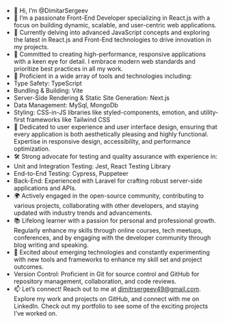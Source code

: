 -  👋 Hi, I’m @DimitarSergeev
- 👀 I’m a passionate Front-End Developer specializing in React.js with a focus on building dynamic, scalable, and user-centric web applications.
- 🌱 Currently delving into advanced JavaScript concepts and exploring the latest in React.js and Front-End technologies to drive innovation in my projects.
- 🚀 Committed to creating high-performance, responsive applications with a keen eye for detail. I embrace modern web standards and prioritize best practices in all my work.
- 🔧 Proficient in a wide array of tools and technologies including:
- Type Safety: TypeScript
- Bundling & Building:  Vite
- Server-Side Rendering & Static Site Generation: Next.js
- Data Management: MySql, MongoDb
- Styling: CSS-in-JS libraries like styled-components, emotion, and utility-first frameworks like Tailwind CSS
- 🎨 Dedicated to user experience and user interface design, ensuring that every application is both aesthetically pleasing and highly functional. Expertise in responsive design, accessibility, and performance optimization.
- 🛠️ Strong advocate for testing and quality assurance with experience in:
- Unit and Integration Testing: Jest, React Testing Library
- End-to-End Testing: Cypress, Puppeteer
- Back-End: Experienced with Laravel for crafting robust server-side applications and APIs.
- 🌍 Actively engaged in the open-source community, contributing to various projects, collaborating with other developers, and staying updated with industry trends and advancements.
- 📚 Lifelong learner with a passion for personal and professional growth. Regularly enhance my skills through online courses, tech meetups, conferences, and by engaging with the developer community through blog writing and speaking.
- 🌟 Excited about emerging technologies and constantly experimenting with new tools and frameworks to enhance my skill set and project outcomes.
- Version Control: Proficient in Git for source control and GitHub for repository management, collaboration, and code reviews.
- 📫 Let’s connect! Reach out to me at dimitrsergeev49@gmail.com. Explore my work and projects on GitHub, and connect with me on LinkedIn. Check out my portfolio to see some of the exciting projects I’ve worked on.

